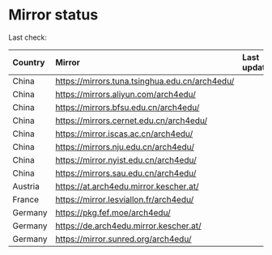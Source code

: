 <script src="./time.js"></script>
# Mirror status
Last check: <script type="text/javascript">localize(1708265747.4998114);</script>

|Country|Mirror|Last update|
|:------|:-----|:----------|
|China|https://mirrors.tuna.tsinghua.edu.cn/arch4edu/|<script type="text/javascript">localize(1708237736);</script>|
|China|https://mirrors.aliyun.com/arch4edu/|<script type="text/javascript">localize(1708194649);</script>|
|China|https://mirrors.bfsu.edu.cn/arch4edu/|<script type="text/javascript">localize(1708237736);</script>|
|China|https://mirrors.cernet.edu.cn/arch4edu/|<script type="text/javascript">localize(1708237736);</script>|
|China|https://mirror.iscas.ac.cn/arch4edu/|<script type="text/javascript">localize(1708237736);</script>|
|China|https://mirrors.nju.edu.cn/arch4edu/|<script type="text/javascript">localize(1708194649);</script>|
|China|https://mirror.nyist.edu.cn/arch4edu/|<script type="text/javascript">localize(1708237736);</script>|
|China|https://mirrors.sau.edu.cn/arch4edu/|<script type="text/javascript">localize(1708237736);</script>|
|Austria|https://at.arch4edu.mirror.kescher.at/|<script type="text/javascript">localize(1708237736);</script>|
|France|https://mirror.lesviallon.fr/arch4edu/|<script type="text/javascript">localize(1708237736);</script>|
|Germany|https://pkg.fef.moe/arch4edu/|<script type="text/javascript">localize(1708237736);</script>|
|Germany|https://de.arch4edu.mirror.kescher.at/|<script type="text/javascript">localize(1708237736);</script>|
|Germany|https://mirror.sunred.org/arch4edu/|<script type="text/javascript">localize(1708237736);</script>|

<script src="./tablefilter/tablefilter.js"></script>
<script src="./table.js"></script>